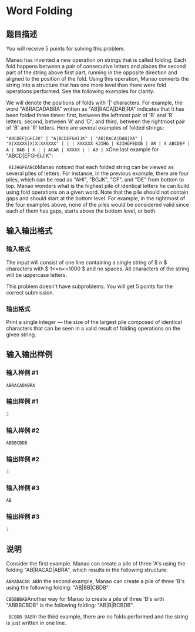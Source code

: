 # Word Folding

## 题目描述

You will receive 5 points for solving this problem.

Manao has invented a new operation on strings that is called folding. Each fold happens between a pair of consecutive letters and places the second part of the string above first part, running in the opposite direction and aligned to the position of the fold. Using this operation, Manao converts the string into a structure that has one more level than there were fold operations performed. See the following examples for clarity.

We will denote the positions of folds with '|' characters. For example, the word "ABRACADABRA" written as "AB|RACA|DAB|RA" indicates that it has been folded three times: first, between the leftmost pair of 'B' and 'R' letters; second, between 'A' and 'D'; and third, between the rightmost pair of 'B' and 'R' letters. Here are several examples of folded strings:

`"ABCDEF|GHIJK" | "A|BCDEFGHIJK" | "AB|RACA|DAB|RA" | "X|XXXXX|X|X|XXXXXX" | | | XXXXXX KJIHG | KJIHGFEDCB | AR | X ABCDEF | A | DAB | X | | ACAR | XXXXX | | AB | X`One last example for "ABCD|EFGH|IJ|K":

` KIJHGFEABCD`Manao noticed that each folded string can be viewed as several piles of letters. For instance, in the previous example, there are four piles, which can be read as "AHI", "BGJK", "CF", and "DE" from bottom to top. Manao wonders what is the highest pile of identical letters he can build using fold operations on a given word. Note that the pile should not contain gaps and should start at the bottom level. For example, in the rightmost of the four examples above, none of the piles would be considered valid since each of them has gaps, starts above the bottom level, or both.

## 输入输出格式

### 输入格式

The input will consist of one line containing a single string of $ n $ characters with $ 1<=n<=1000 $ and no spaces. All characters of the string will be uppercase letters.

This problem doesn't have subproblems. You will get 5 points for the correct submission.

### 输出格式

Print a single integer — the size of the largest pile composed of identical characters that can be seen in a valid result of folding operations on the given string.

## 输入输出样例

### 输入样例 #1

```cpp
ABRACADABRA

```
### 输出样例 #1

```cpp
3

```
### 输入样例 #2

```cpp
ABBBCBDB

```
### 输出样例 #2

```cpp
3

```
### 输入样例 #3

```cpp
AB

```
### 输出样例 #3

```cpp
1

```
## 说明

Consider the first example. Manao can create a pile of three 'A's using the folding "AB|RACAD|ABRA", which results in the following structure:

`ABRADACAR AB`In the second example, Manao can create a pile of three 'B's using the following folding: "AB|BB|CBDB".

`CBDBBBAB`Another way for Manao to create a pile of three 'B's with "ABBBCBDB" is the following folding: "AB|B|BCBDB".

` BCBDB BAB`In the third example, there are no folds performed and the string is just written in one line.

